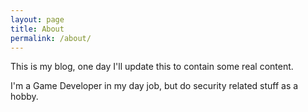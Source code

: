 ```yaml
---
layout: page
title: About
permalink: /about/
---
```


This is my blog, one day I'll update this to contain some real content.

I'm a Game Developer in my day job, but do security related stuff as a hobby.